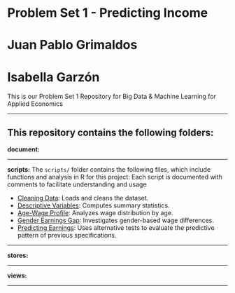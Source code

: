 # Problem Set 1 - Predicting Income 
# Juan Pablo Grimaldos 
# Isabella Garzón 

This is our Problem Set 1 Repository for Big Data & Machine Learning for Applied Economics

---

This repository contains the following folders: 
---

**document:**

---

**scripts:**
  The `scripts/` folder contains the following files, which include functions and analysis in R for this project: 
  Each script is documented with comments to facilitate understanding and usage

- [Cleaning Data](scripts/1-CleaningData.R): Loads and cleans the dataset.  
- [Descriptive Variables](scripts/2-DescriptiveVariables.R): Computes summary statistics.  
- [Age-Wage Profile](scripts/3-AgeWageProfile.R): Analyzes wage distribution by age.  
- [Gender Earnings Gap](scripts/4-GenderEarningsGap.R): Investigates gender-based wage differences.  
- [Predicting Earnings](scripts/5-PredictingEarnings.R): Uses alternative tests to evaluate the predictive pattern of previous specifications.  


---

**stores:**

---

**views:**

---



